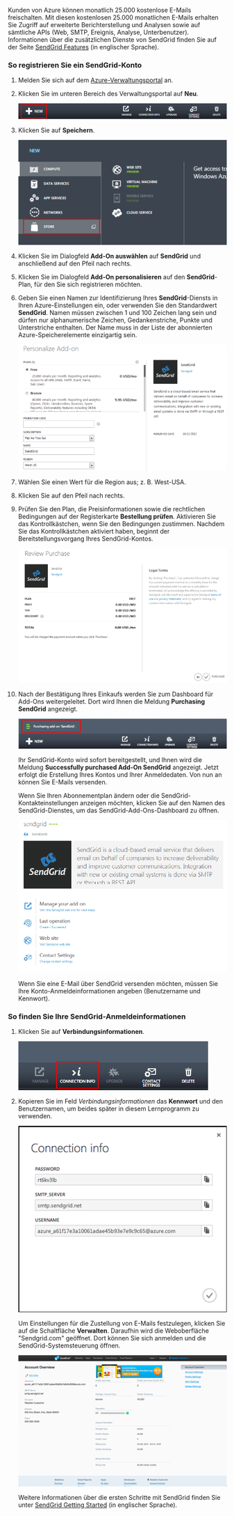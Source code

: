 Kunden von Azure können monatlich 25.000 kostenlose E-Mails freischalten. Mit diesen kostenlosen 25.000 monatlichen E-Mails erhalten Sie Zugriff auf erweiterte Berichterstellung und Analysen sowie auf sämtliche APIs (Web, SMTP, Ereignis, Analyse, Unterbenutzer). Informationen über die zusätzlichen Dienste von SendGrid finden Sie auf der Seite [SendGrid Features][] (in englischer Sprache).

### So registrieren Sie ein SendGrid-Konto

1.  Melden Sie sich auf dem [Azure-Verwaltungsportal][] an.

2.  Klicken Sie im unteren Bereich des Verwaltungsportal auf **Neu**.

    ![command-bar-new][]

3.  Klicken Sie auf **Speichern**.

    ![sendgrid-store][]

4.  Klicken Sie im Dialogfeld **Add-On auswählen** auf **SendGrid** und anschließend auf den Pfeil nach rechts.

5.  Klicken Sie im Dialogfeld **Add-On personalisieren** auf den **SendGrid**-Plan, für den Sie sich registrieren möchten.

6.  Geben Sie einen Namen zur Identifizierung Ihres **SendGrid**-Diensts in Ihren Azure-Einstellungen ein, oder verwenden Sie den Standardwert **SendGrid**. Namen müssen zwischen 1 und 100 Zeichen lang sein und dürfen nur alphanumerische Zeichen, Gedankenstriche, Punkte und Unterstriche enthalten. Der Name muss in der Liste der abonnierten Azure-Speicherelemente einzigartig sein.

    ![store-screen-2][]

7.  Wählen Sie einen Wert für die Region aus; z. B. West-USA.

8.  Klicken Sie auf den Pfeil nach rechts.

9.  Prüfen Sie den Plan, die Preisinformationen sowie die rechtlichen Bedingungen auf der Registerkarte **Bestellung prüfen**. Aktivieren Sie das Kontrollkästchen, wenn Sie den Bedingungen zustimmen. Nachdem Sie das Kontrollkästchen aktiviert haben, beginnt der Bereitstellungsvorgang Ihres SendGrid-Kontos.

    ![store-screen-3][]

10. Nach der Bestätigung Ihres Einkaufs werden Sie zum Dashboard für Add-Ons weitergeleitet. Dort wird Ihnen die Meldung **Purchasing SendGrid** angezeigt.

    ![sendgrid-purchasing-message][]

    Ihr SendGrid-Konto wird sofort bereitgestellt, und Ihnen wird die Meldung **Successfully purchased Add-On SendGrid** angezeigt. Jetzt erfolgt die Erstellung Ihres Kontos und Ihrer Anmeldedaten. Von nun an können Sie E-Mails versenden.

    Wenn Sie Ihren Abonnementplan ändern oder die SendGrid-Kontakteinstellungen anzeigen möchten, klicken Sie auf den Namen des SendGrid-Dienstes, um das SendGrid-Add-Ons-Dashboard zu öffnen.

    ![sendgrid-add-on-dashboard][]

    Wenn Sie eine E-Mail über SendGrid versenden möchten, müssen Sie Ihre Konto-Anmeldeinformationen angeben (Benutzername und Kennwort).

### So finden Sie Ihre SendGrid-Anmeldeinformationen

1.  Klicken Sie auf **Verbindungsinformationen**.

    ![sendgrid-connection-info-button][]

2.  Kopieren Sie im Feld *Verbindungsinformationen* das **Kennwort** und den Benutzernamen, um beides später in diesem Lernprogramm zu verwenden.

    ![sendgrid-connection-info][]

    Um Einstellungen für die Zustellung von E-Mails festzulegen, klicken Sie auf die Schaltfläche **Verwalten**. Daraufhin wird die Weboberfläche "Sendgrid.com" geöffnet. Dort können Sie sich anmelden und die SendGrid-Systemsteuerung öffnen.

    ![sendgrid-control-panel][]

    Weitere Informationen über die ersten Schritte mit SendGrid finden Sie unter [SendGrid Getting Started][] (in englischer Sprache).

<!--images--> <!--Links-->

  [SendGrid Features]: http://sendgrid.com/features
  [Azure-Verwaltungsportal]: https://manage.windowsazure.com
  [command-bar-new]: ./media/sendgrid-sign-up/sendgrid_BAR_NEW.PNG
  [sendgrid-store]: ./media/sendgrid-sign-up/sendgrid_offerings_store.png
  [store-screen-2]: ./media/sendgrid-sign-up/sendgrid_store_scrn2.png
  [store-screen-3]: ./media/sendgrid-sign-up/sendgrid_store_scrn3.png
  [sendgrid-purchasing-message]: ./media/sendgrid-sign-up/sendgrid_purchasing_message.png
  [sendgrid-add-on-dashboard]: ./media/sendgrid-sign-up/sendgrid_add-on_dashboard.png
  [sendgrid-connection-info-button]: ./media/sendgrid-sign-up/sendgrid_connection_info_button.png
  [sendgrid-connection-info]: ./media/sendgrid-sign-up/sendgrid_connection_info.png
  [sendgrid-control-panel]: ./media/sendgrid-sign-up/sendgrid_control_panel.png
  [SendGrid Getting Started]: http://sendgrid.com/docs
